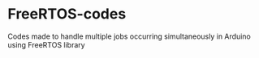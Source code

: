 # FreeRTOS-codes
Codes made to handle multiple jobs occurring simultaneously in Arduino using FreeRTOS library
